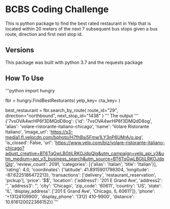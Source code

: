 # BCBS Coding Challenge
This is python package to find the best rated restaurant in Yelp that is
located within 20 meters of the next 7 subsequent bus stops given a bus route,
direction and first next stop id.

## Versions
This package was built with python 3.7 and the requests package

## How To Use
'''python
import hungry

fbr = hungry.FindBestResturants(
  yelp_key=<your yelp key>
  cta_key=<your cta key>
)

best_restaurant = fbr.search_by_route(
    route_id="29",
    direction="northbound",
    next_stop_id="1438"
)
'''
The output
'''
{'7vsOVA4wrHP6f3DMQdD8og': {'id': '7vsOVA4wrHP6f3DMQdD8og',
  'alias': 'volare-ristorante-italiano-chicago',
  'name': 'Volare Ristorante Italiano',
  'image_url': 'https://s3-media1.fl.yelpcdn.com/bphoto/H7fhBsj5Fmw1LY3nP6UMrA/o.jpg',
  'is_closed': False,
  'url': 'https://www.yelp.com/biz/volare-ristorante-italiano-chicago?adjust_creative=BT6TqGwLBGtjLRKOJdpQlg&utm_campaign=yelp_api_v3&utm_medium=api_v3_business_search&utm_source=BT6TqGwLBGtjLRKOJdpQlg',
  'review_count': 2091,
  'categories': [{'alias': 'italian', 'title': 'Italian'}],
  'rating': 4.0,
  'coordinates': {'latitude': 41.8915901798304,
   'longitude': -87.6225186472213},
  'transactions': ['delivery', 'restaurant_reservation', 'pickup'],
  'price': '$$',
  'location': {'address1': '201 E Grand Ave',
   'address2': '',
   'address3': '',
   'city': 'Chicago',
   'zip_code': '60611',
   'country': 'US',
   'state': 'IL',
   'display_address': ['201 E Grand Ave', 'Chicago, IL 60611']},
  'phone': '+13124109900',
  'display_phone': '(312) 410-9900',
  'distance': 10.616120022366152}}
'''

